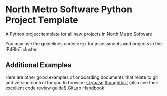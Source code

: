 # North Metro Software Python Project Template

A Python project template for all new projects in North Metro Software

You may use the guidelines under `org/` for assessments and projects in the IP4RIoT cluster.

## Additional Examples
Here are other good examples of onboarding documents that relate to git and version control for you to browse:
[skybase](https://handbook.skybase.com.np/git-conventions/)
[thoughtbot](https://github.com/thoughtbot/guides/tree/main/git) (also see their excellent [code review](https://github.com/thoughtbot/guides/tree/main/code-review) guide!)
[GitLab Handbook](https://handbook.gitlab.com/handbook/product-development-flow/)
